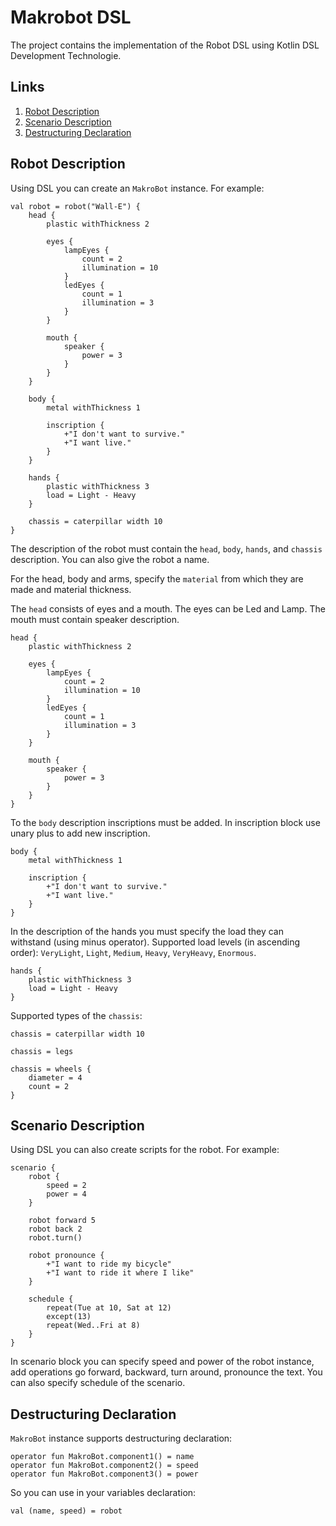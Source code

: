 # Makrobot DSL

The project contains the implementation of the Robot DSL using Kotlin DSL Development Technologie.

## Links
1. [Robot Description](#robot-description)
2. [Scenario Description](#scenario-description)
3. [Destructuring Declaration](#destructuring-declaration)

## Robot Description
Using DSL you can create an `MakroBot` instance. For example:
```
val robot = robot("Wall-E") {
    head {
        plastic withThickness 2

        eyes {
            lampEyes {
                count = 2
                illumination = 10
            }
            ledEyes {
                count = 1
                illumination = 3
            }
        }

        mouth {
            speaker {
                power = 3
            }
        }
    }

    body {
        metal withThickness 1

        inscription {
            +"I don't want to survive."
            +"I want live."
        }
    }

    hands {
        plastic withThickness 3
        load = Light - Heavy
    }

    chassis = caterpillar width 10
}
```

The description of the robot must contain the `head`, `body`, `hands`, and `chassis` description. You can also give the robot a name.

For the head, body and arms, specify the `material` from which they are made and material thickness.

The `head` consists of eyes and a mouth. The eyes can be Led and Lamp. The mouth must contain speaker description.
```
head {
    plastic withThickness 2

    eyes {
        lampEyes {
            count = 2
            illumination = 10
        }
        ledEyes {
            count = 1
            illumination = 3
        }
    }

    mouth {
        speaker {
            power = 3
        }
    }
}
```

To the `body` description inscriptions must be added. In inscription block use unary plus to add new inscription.

```
body {
    metal withThickness 1

    inscription {
        +"I don't want to survive."
        +"I want live."
    }
}
```

In the description of the hands you must specify the load they can withstand (using minus operator). Supported load levels (in ascending order):
`VeryLight`, `Light`, `Medium`, `Heavy`, `VeryHeavy`, `Enormous`.
```
hands {
    plastic withThickness 3
    load = Light - Heavy
}
```

Supported types of the `chassis`:
```
chassis = caterpillar width 10

chassis = legs

chassis = wheels {
    diameter = 4
    count = 2
}
```


## Scenario Description
Using DSL you can also create scripts for the robot. For example:
```
scenario {
    robot {
        speed = 2
        power = 4
    }

    robot forward 5
    robot back 2
    robot.turn()

    robot pronounce {
        +"I want to ride my bicycle"
        +"I want to ride it where I like"
    }

    schedule {
        repeat(Tue at 10, Sat at 12)
        except(13)
        repeat(Wed..Fri at 8)
    }
}
```

In scenario block you can specify speed and power of the robot instance, add operations go forward, backward, turn around, pronounce the text. You can also specify schedule of the scenario.

## Destructuring Declaration
`MakroBot` instance supports destructuring declaration:
```
operator fun MakroBot.component1() = name
operator fun MakroBot.component2() = speed
operator fun MakroBot.component3() = power
```
So you can use in your variables declaration:
```
val (name, speed) = robot
```


